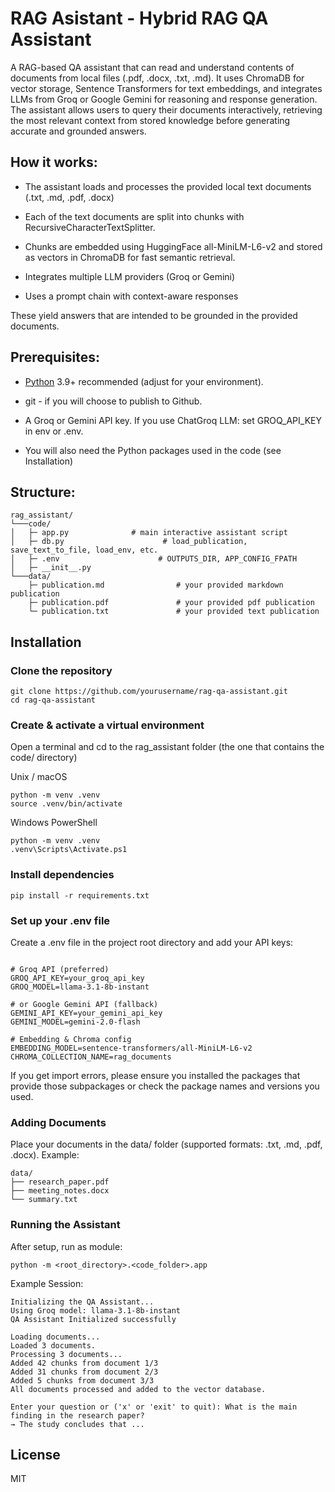 # RAG Asistant - Hybrid RAG QA Assistant
A RAG-based QA assistant that can read and understand contents of documents from local files (.pdf, .docx, .txt, .md).  It uses ChromaDB for vector storage, Sentence Transformers for text embeddings, and integrates LLMs from Groq or Google Gemini for reasoning and response generation. The assistant allows users to query their documents interactively, retrieving the most relevant context from stored knowledge before generating accurate and grounded answers.



## How it works: 

- The assistant loads and processes the provided local text documents (.txt, .md, .pdf, .docx)

- Each of the text documents are split into chunks with RecursiveCharacterTextSplitter.

- Chunks are embedded using HuggingFace all-MiniLM-L6-v2 and stored as vectors in ChromaDB for fast semantic retrieval.

- Integrates multiple LLM providers (Groq or Gemini)

-  Uses a prompt chain with context-aware responses

These yield answers that are intended to be grounded in the provided documents.



## Prerequisites:
- [Python](https://www.python.org/) 3.9+ recommended (adjust for your environment).

- git - if you will choose to publish to Github.

- A Groq or Gemini API key. If you use ChatGroq LLM: set GROQ_API_KEY in env or .env.

- You will also need the Python packages used in the code (see Installation)



## Structure:
```
rag_assistant/
└───code/
│   ├─ app.py              # main interactive assistant script
│   ├─ db.py                      # load_publication, save_text_to_file, load_env, etc.
│   ├─ .env                      # OUTPUTS_DIR, APP_CONFIG_FPATH
│   ├─ __init__.py
└───data/
    ├─ publication.md                # your provided markdown publication
    ├─ publication.pdf               # your provided pdf publication
    └─ publication.txt               # your provided text publication

```


## Installation


### Clone the repository
```
git clone https://github.com/yourusername/rag-qa-assistant.git
cd rag-qa-assistant
```



### Create & activate a virtual environment

Open a terminal and cd to the rag_assistant folder (the one that contains the code/ directory)

Unix / macOS
```
python -m venv .venv
source .venv/bin/activate
```
Windows PowerShell
```
python -m venv .venv
.venv\Scripts\Activate.ps1
```



### Install dependencies

```
pip install -r requirements.txt
```



### Set up your .env file
Create a .env file in the project root directory and add your API keys:
```

# Groq API (preferred)
GROQ_API_KEY=your_groq_api_key
GROQ_MODEL=llama-3.1-8b-instant

# or Google Gemini API (fallback)
GEMINI_API_KEY=your_gemini_api_key
GEMINI_MODEL=gemini-2.0-flash

# Embedding & Chroma config
EMBEDDING_MODEL=sentence-transformers/all-MiniLM-L6-v2
CHROMA_COLLECTION_NAME=rag_documents
```

If you get import errors, please ensure you installed the packages that provide those subpackages or check the package names and versions you used.



### Adding Documents
Place your documents in the data/ folder (supported formats: .txt, .md, .pdf, .docx).
Example:
```
data/
├── research_paper.pdf
├── meeting_notes.docx
└── summary.txt
```


### Running the Assistant
After setup, run as module:
```
python -m <root_directory>.<code_folder>.app
```

Example Session:
```
Initializing the QA Assistant...
Using Groq model: llama-3.1-8b-instant
QA Assistant Initialized successfully

Loading documents...
Loaded 3 documents.
Processing 3 documents...
Added 42 chunks from document 1/3
Added 31 chunks from document 2/3
Added 5 chunks from document 3/3
All documents processed and added to the vector database.

Enter your question or ('x' or 'exit' to quit): What is the main finding in the research paper?
→ The study concludes that ...
```



## License
MIT




